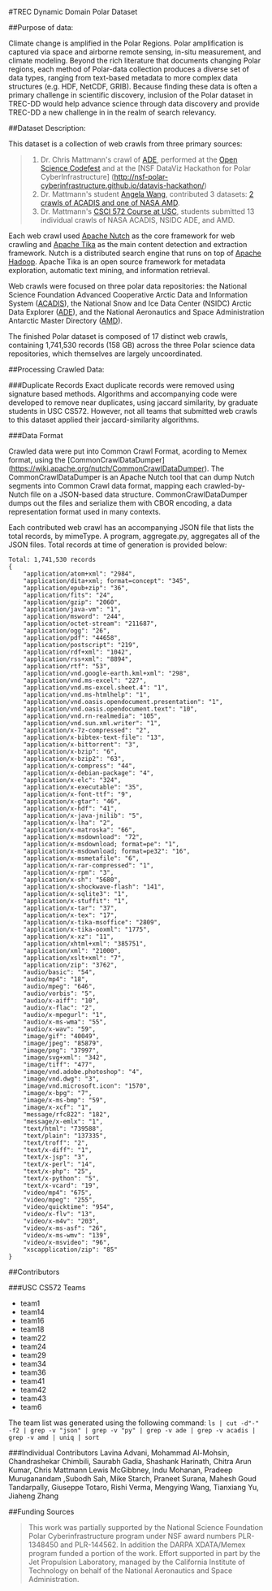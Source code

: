 #TREC Dynamic Domain Polar Dataset

##Purpose of data:

Climate change is amplified in the Polar Regions.  Polar amplification is captured via space and airborne remote sensing, in-situ measurement, and climate modeling. Beyond the rich literature that documents changing Polar regions, each method of Polar-data collection produces a diverse set of data types, ranging from text-based metadata to more complex data structures (e.g. HDF, NetCDF, GRIB). Because finding these data is often a primary challenge in scientific discovery, inclusion of the Polar dataset in TREC-DD would help advance science through data discovery and provide TREC-DD a new challenge in in the realm of search relevancy. 

##Dataset Description:

This dataset is a collection of web crawls from three primary sources: 
>1. Dr. Chris Mattmann's crawl of [ADE](http://nsidc.org/acadis/search/), performed at the [Open Science Codefest](http://nceas.github.io/open-science-codefest/) and at the [NSF DataViz Hackathon for Polar CyberInfrastructure]
(http://nsf-polar-cyberinfrastructure.github.io/datavis-hackathon/)
>2. Dr. Mattmann's student [Angela Wang](https://github.com/snowangelwmy/), contributed 3 datasets: [2 crawls of ACADIS and one of NASA AMD](https://github.com/snowangelwmy/csci572dr).
>3. Dr. Mattmann's [CSCI 572 Course at USC](http://sunset.usc.edu/classes/cs572_2015/), students submitted 13 individual crawls of NASA ACADIS, NSIDC ADE, and AMD.

Each web crawl used [Apache Nutch](http://nutch.apache.org/) as the core framework for web crawling and [Apache Tika](http://tika.apache.org/) as the main content detection and extraction framework. Nutch is a distributed search engine that runs on top of [Apache Hadoop](http://hadoop.apache.org/). Apache Tika is an open source framework for metadata exploration, automatic text mining, and information retrieval.

Web crawls were focused on three polar data repositories: the National Science Foundation Advanced Cooperative Arctic Data and Information System ([ACADIS](https://www.aoncadis.org/home.htm)), the National Snow and Ice Data Center (NSIDC) Arctic Data Explorer ([ADE](http://nsidc.org/acadis/search/)), and the National Aeronautics and Space Administration Antarctic Master Directory ([AMD](http://gcmd.gsfc.nasa.gov/KeywordSearch/Home.do?Portal=amd&MetadataType=0)).  

The finished Polar dataset is composed of 17 distinct web crawls, containing 1,741,530 records (158 GB) across the three Polar science data repositories, which themselves are largely uncoordinated.

##Processing Crawled Data:

###Duplicate Records
Exact duplicate records were removed using signature based methods.  Algorithms and accompanying code were developed to remove near duplicates, using jaccard similarity, by graduate students in USC CS572. However, not all teams that submitted web crawls to this dataset applied their jaccard-similarity algorithms.

###Data Format

Crawled data were put into Common Crawl Format, acording to Memex format, using the [CommonCrawlDataDumper] (https://wiki.apache.org/nutch/CommonCrawlDataDumper). The CommonCrawlDataDumper is an Apache Nutch tool that can dump Nutch segments into Common Crawl data format, mapping each crawled-by-Nutch file on a JSON-based data structure. CommonCrawlDataDumper dumps out the files and serialize them with CBOR encoding, a data representation format used in many contexts.

Each contributed web crawl has an accompanying JSON file that lists the total records, by mimeType. A program, aggregate.py, aggregates all of the JSON files.  Total records at time of generation is provided below:

``` 
Total: 1,741,530 records
{
    "application/atom+xml": "2984",
    "application/dita+xml; format=concept": "345",
    "application/epub+zip": "36",
    "application/fits": "24",
    "application/gzip": "2060",
    "application/java-vm": "1",
    "application/msword": "244",
    "application/octet-stream": "211687",
    "application/ogg": "26",
    "application/pdf": "44658",
    "application/postscript": "219",
    "application/rdf+xml": "1042",
    "application/rss+xml": "8894",
    "application/rtf": "53",
    "application/vnd.google-earth.kml+xml": "298",
    "application/vnd.ms-excel": "227",
    "application/vnd.ms-excel.sheet.4": "1",
    "application/vnd.ms-htmlhelp": "1",
    "application/vnd.oasis.opendocument.presentation": "1",
    "application/vnd.oasis.opendocument.text": "10",
    "application/vnd.rn-realmedia": "105",
    "application/vnd.sun.xml.writer": "1",
    "application/x-7z-compressed": "2",
    "application/x-bibtex-text-file": "13",
    "application/x-bittorrent": "3",
    "application/x-bzip": "6",
    "application/x-bzip2": "63",
    "application/x-compress": "44",
    "application/x-debian-package": "4",
    "application/x-elc": "324",
    "application/x-executable": "35",
    "application/x-font-ttf": "9",
    "application/x-gtar": "46",
    "application/x-hdf": "41",
    "application/x-java-jnilib": "5",
    "application/x-lha": "2",
    "application/x-matroska": "66",
    "application/x-msdownload": "72",
    "application/x-msdownload; format=pe": "1",
    "application/x-msdownload; format=pe32": "16",
    "application/x-msmetafile": "6",
    "application/x-rar-compressed": "1",
    "application/x-rpm": "3",
    "application/x-sh": "5680",
    "application/x-shockwave-flash": "141",
    "application/x-sqlite3": "1",
    "application/x-stuffit": "1",
    "application/x-tar": "37",
    "application/x-tex": "17",
    "application/x-tika-msoffice": "2809",
    "application/x-tika-ooxml": "1775",
    "application/x-xz": "11",
    "application/xhtml+xml": "385751",
    "application/xml": "21000",
    "application/xslt+xml": "7",
    "application/zip": "3762",
    "audio/basic": "54",
    "audio/mp4": "18",
    "audio/mpeg": "646",
    "audio/vorbis": "5",
    "audio/x-aiff": "10",
    "audio/x-flac": "2",
    "audio/x-mpegurl": "1",
    "audio/x-ms-wma": "55",
    "audio/x-wav": "59",
    "image/gif": "40049",
    "image/jpeg": "85879",
    "image/png": "37997",
    "image/svg+xml": "342",
    "image/tiff": "477",
    "image/vnd.adobe.photoshop": "4",
    "image/vnd.dwg": "3",
    "image/vnd.microsoft.icon": "1570",
    "image/x-bpg": "7",
    "image/x-ms-bmp": "59",
    "image/x-xcf": "1",
    "message/rfc822": "182",
    "message/x-emlx": "1",
    "text/html": "739588",
    "text/plain": "137335",
    "text/troff": "2",
    "text/x-diff": "1",
    "text/x-jsp": "3",
    "text/x-perl": "14",
    "text/x-php": "25",
    "text/x-python": "5",
    "text/x-vcard": "19",
    "video/mp4": "675",
    "video/mpeg": "255",
    "video/quicktime": "954",
    "video/x-flv": "13",
    "video/x-m4v": "203",
    "video/x-ms-asf": "26",
    "video/x-ms-wmv": "139",
    "video/x-msvideo": "96",
    "xscapplication/zip": "85"
}
```

##Contributors  

###USC CS572 Teams  
* team1 
* team14 
* team16
* team18
* team22
* team24
* team29 
* team34 
* team36 
* team41 
* team42 
* team43
* team6

The team list was generated using the following command:
``` ls | cut -d"-" -f2 | grep -v "json" | grep -v "py" | grep -v ade | grep -v acadis | grep -v amd | uniq | sort ```

###Individual Contributors
Lavina Advani, Mohammad Al-Mohsin, Chandrashekar Chimbili, Saurabh Gadia, Shashank Harinath, Chitra Arun Kumar, Chris Mattmann
Lewis  McGibbney, Indu Mohanan, Pradeep Muruganandam ,Subodh Sah, Mike Starch, Praneet Surana, Mahesh Goud Tandarpally, Giuseppe Totaro, Rishi Verma, Mengying Wang, Tianxiang Yu, Jiaheng Zhang

##Funding Sources
>This work was partially supported by the National Science Foundation Polar Cyberinfrastructure program under NSF award numbers PLR-1348450 and PLR-144562.  In addition the DARPA XDATA/Memex program funded a portion of the work. Effort supported in part by the Jet Propulsion Laboratory, managed by the California Institute of Technology on behalf of the National Aeronautics and Space Administration. 
